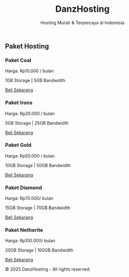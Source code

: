 <html lang="id">
<head>
  <meta charset="UTF-8">
  <meta name="viewport" content="width=device-width, initial-scale=1">
  <title>DanzHosting- Hosting Murah dan Terpercaya</title>
  <link rel="stylesheet" href="style.css">
</head>
<body>
  <header>
    <h1>DanzHosting</h1>
    <p>Hosting Murah & Terpercaya di Indonesia</p>
  </header>

  <main>
    <section class="paket">
      <h2>Paket Hosting</h2>
      <div class="card">
        <h3>Paket Coal</h3>
        <p>Harga: Rp10.000 / bulan</p>
        <p>1GB Storage | 5GB Bandwidth</p>
        <a href="https://wa.me/87722877327" target="_blank">Beli Sekarang</a>
      </div>
      <div class="card">
        <h3>Paket Irons</h3>
        <p>Harga: Rp20.000 / bulan</p>
        <p>5GB Storage | 25GB Bandwidth</p>
        <a href="https://wa.me/87722877327" target="_blank">Beli Sekarang</a>
      </div>
      <div class="card">
        <h3>Paket Gold</h3>
        <p>Harga: Rp50.000 / bulan</p>
        <p>10GB Storage | 50GB Bandwidth</p>
        <a href="https://wa.me/87722877327" target="_blank">Beli Sekarang</a>
      </div>
      <div class="card">
        <h3>Paket Diamond</h3>
        <p>Harga: Rp70.000/ bulan</p>
        <p>15GB Storage | 70GB Bandwidth</p>
        <a href="https://wa.me/87722877327" target="_blank">Beli Sekarang</a>
      </div>
      <div class="card">
        <h3>Paket Netherite</h3>
        <p>Harga: Rp100.000/ bulan</p>
        <p>20GB Storage | 100GB Bandwidth</p>
        <a href="https://wa.me/87722877327" target="_blank">Beli Sekarang</a>
      </div>
    </section>
  </main>

  <footer>
    <p>© 2025 DanzHosting - All rights reserved.</p>
  </footer>
</body>
</html>
